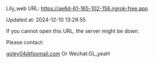 Lily_web URL: https://ae6d-61-165-102-156.ngrok-free.app

Updated at: 2024-12-10 13:29:55

If you cannot open this URL, the server might be down.

Please contact: 

goley04@foxmail.com Or Wechat:GL_yeaH